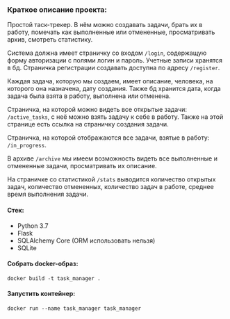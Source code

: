 ### Краткое описание проекта:

Простой таск-трекер. В нём можно создавать задачи, брать их в работу, помечать как выполненные или отмененные, просматривать архив, смотреть статистику.

Система должна имеет страничку со входом ```/login```, содержащую форму авторизации с полями логин и пароль. Учетные записи хранятся в бд. Страничка регистрации создавать доступна по адресу ```/register```.

Каждая задача, которую мы создаем, имеет описание, человека, на которого она назначена, дату создания. Также бд хранится дата, когда задача была взята в работу, выполнена или отменена.

Страничка, на которой можно видеть все открытые задачи: ```/active_tasks```, с неё можно взять задачу к себе в работу. Также на этой странице есть ссылка на страничку создания задачи.

Страничка, на которой отображаются все задачи, взятые в работу: ```/in_progress```.

В архиве  ```/archive``` мы имеем возможность видеть все выполненные и отмененные задачи, просматривать их описание.

На страничке со статистикой ```/stats``` выводится количество открытых задач, количество отмененных, количество задач в работе, среднее время выполнения задачи.

#### Стек:

- Python 3.7
- Flask
- SQLAlchemy Core (ORM использовать нельзя)
- SQLite

#### Собрать docker-образ:
```shell
docker build -t task_manager .
```

#### Запустить контейнер:
```shell
docker run --name task_manager task_manager
```